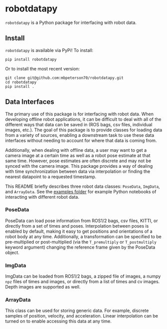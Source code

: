 # robotdatapy

`robotdatapy` is a Python package for interfacing with robot data.

## Install

`robotdatapy` is available via PyPi! To install:

```
pip install robotdatapy
```

Or to install the most recent version:

```
git clone git@github.com:mbpeterson70/robotdatapy.git
cd robotdatapy
pip install .
```

## Data Interfaces

The primary use of this package is for interfacing with robot data. 
When developing offline robot applications, it can be difficult to deal with all of the different ways that data can be saved in (ROS bags, csv files, individual images, etc.). 
The goal of this package is to provide classes for loading data from a variety of sources, enabling a downstream task to use these data interfaces without needing to account for where that data is coming from. 

Additionally, when dealing with offline data, a user may want to get a camera image at a certain time as well as a robot pose estimate at that same time. 
However, pose estimates are often discrete and may not be synced with the camera image. 
This package provides a way of dealing with time synchronization between data via interpolation or finding the nearest datapoint to a requested timestamp.  

This README briefly describes three robot data classes: `PoseData`, `ImgData`, and `ArrayData`. See the [examples folder](./examples/) for example Python notebooks of interacting with different robot data.

### PoseData

PoseData can load pose information from ROS1/2 bags, csv files, KITTI, or directly from a set of times and poses. 
Interpolation between poses is enabled by default, making it easy to get positions and orientations of a robot body at any time.
Additionally, a transformation can be specified to be pre-multiplied or post-multiplied (via the `T_premultiply` or `T_postmultiply` keyword argument) changing the reference frame given by the PoseData object.

### ImgData

ImgData can be loaded from ROS1/2 bags, a zipped file of images, a numpy `npz` files of times and images, or directly from a list of times and cv images.
Depth images are supported as well.

### ArrayData

This class can be used for storing generic data. For example, discrete samples of position, velocity, and acceleration.
Linear interpolation can be turned on to enable accessing this data at any time.